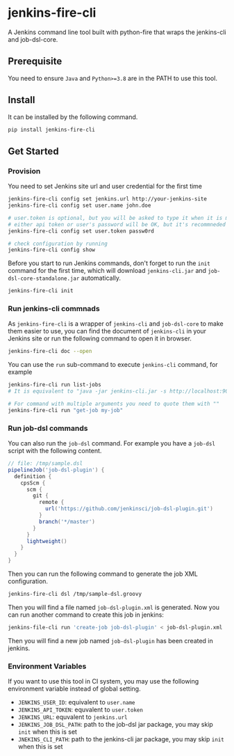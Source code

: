 # jenkins-fire-cli
A Jenkins command line tool built with python-fire that wraps the jenkins-cli and job-dsl-core.

## Prerequisite 
You need to ensure `Java` and `Python>=3.8` are in the PATH to use this tool. 

## Install
It can be installed by the following command.
```bash
pip install jenkins-fire-cli
```

## Get Started

### Provision
You need to set Jenkins site url and user credential for the first time

```bash
jenkins-fire-cli config set jenkins.url http://your-jenkins-site
jenkins-fire-cli config set user.name john.doe

# user.token is optional, but you will be asked to type it when it is missing
# either api token or user's password will be OK, but it's recommneded to use token for the sake of security
jenkins-fire-cli config set user.token passw0rd 

# check configuration by running
jenkins-fire-cli config show
```

Before you start to run Jenkins commands, don't forget to run the `init` command for the first time, which will download `jenkins-cli.jar` and `job-dsl-core-standalone.jar` automatically.

```bash
jenkins-fire-cli init
```

### Run jenkins-cli commnads
As `jenkins-fire-cli` is a wrapper of `jenkins-cli` and `job-dsl-core` to make them easier to use, 
you can find the document of `jenkins-cli` in your Jenkins site or run the following command to open it in browser.

```bash
jenkins-fire-cli doc --open
```

You can use the `run` sub-command to execute `jenkins-cli` command, for example

```bash
jenkins-fire-cli run list-jobs  
# It is equivalent to "java -jar jenkins-cli.jar -s http://localhost:9090/ -webSocket list-jobs"

# For command with multiple arguments you need to quote them with ""
jenkins-fire-cli run "get-job my-job"  
```

### Run job-dsl commands

You can also run the `job-dsl` command. For example you have a `job-dsl` script with the following content.

```groovy
// file: /tmp/sample.dsl
pipelineJob('job-dsl-plugin') {
  definition {
    cpsScm {
      scm {
        git {
          remote {
            url('https://github.com/jenkinsci/job-dsl-plugin.git')
          }
          branch('*/master')
        }
      }
      lightweight()
    }
  }
}
```

Then you can run the following command to generate the job XML configuration.

```bash
jenkins-fire-cli dsl /tmp/sample-dsl.groovy
```

Then you will find a file named `job-dsl-plugin.xml` is generated. 
Now you can run another command to create this job in jenkins:

```bash
jenkins-file-cli run 'create-job job-dsl-plugin' < job-dsl-plugin.xml
```

Then you will find a new job named `job-dsl-plugin` has been created in jenkins.

### Environment Variables

If you want to use this tool in CI system, you may use the following environment variable instead of global setting.

* `JENKINS_USER_ID`: equivalent to `user.name`
* `JENKINS_API_TOKEN`: equvalent to `user.token`
* `JENKINS_URL`: equvalent to `jenkins.url`
* `JENKINS_JOB_DSL_PATH`: path to the job-dsl jar package, you may skip `init` when this is set 
* `JNEKINS_CLI_PATH`: path to the jenkins-cli jar package, you may skip `init` when this is set 
